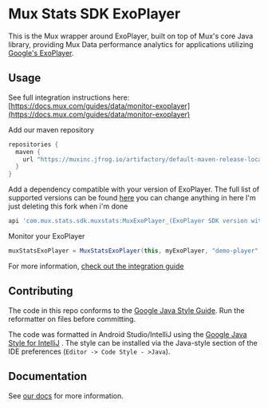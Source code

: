 # Mux Stats SDK ExoPlayer

This is the Mux wrapper around ExoPlayer, built on top of Mux's core Java library, providing Mux
Data performance analytics for applications utilizing
[Google's ExoPlayer](https://github.com/google/ExoPlayer).

## Usage

See full integration instructions
here: [https://docs.mux.com/guides/data/monitor-exoplayer](https://docs.mux.com/guides/data/monitor-exoplayer)

Add our maven repository

```groovy
repositories {
  maven {
    url "https://muxinc.jfrog.io/artifactory/default-maven-release-local"
  }
}
```

Add a dependency compatible with your version of ExoPlayer. The full list of supported versions can
be found [here](https://docs.mux.com/guides/data/monitor-exoplayer#1-install-the-mux-data-sdk)
you can change anything in here I'm just deleting this fork when i'm done

```groovy
api 'com.mux.stats.sdk.muxstats:MuxExoPlayer_(ExoPlayer SDK version with underscores):(Mux SDK version)'
```

Monitor your ExoPlayer

```groovy
muxStatsExoPlayer = MuxStatsExoPlayer(this, myExoPlayer, "demo-player", myCustomerData)
```

For more
information, [check out the integration guide](https://docs.mux.com/guides/data/monitor-exoplayer)

## Contributing

The code in this repo conforms to
the [Google Java Style Guide](https://google.github.io/styleguide/javaguide.html). Run the
reformatter on files before committing.

The code was formatted in Android Studio/IntelliJ using
the [Google Java Style for IntelliJ](https://github.com/google/styleguide/blob/gh-pages/intellij-java-google-style.xml)
. The style can be installed via the Java-style section of the IDE
preferences (`Editor -> Code Style - >Java`).

## Documentation

See [our docs](https://docs.mux.com/docs/exoplayer-integration-guide) for more information.
